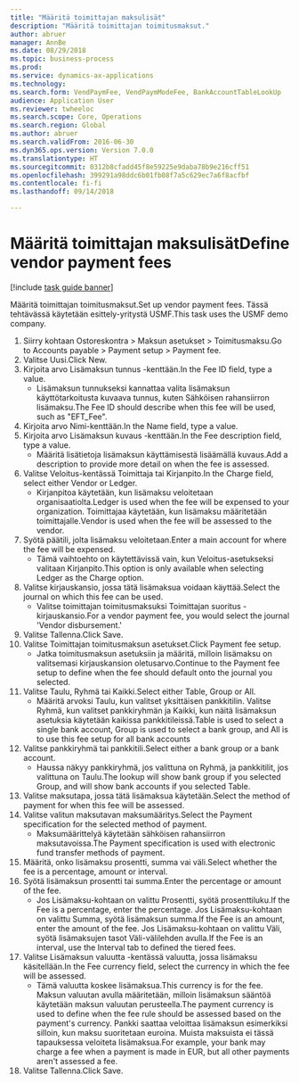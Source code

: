 ```yaml
--- 
title: "Määritä toimittajan maksulisät"
description: "Määritä toimittajan toimitusmaksut."
author: abruer
manager: AnnBe
ms.date: 08/29/2018
ms.topic: business-process
ms.prod: 
ms.service: dynamics-ax-applications
ms.technology: 
ms.search.form: VendPaymFee, VendPaymModeFee, BankAccountTableLookUp
audience: Application User
ms.reviewer: twheeloc
ms.search.scope: Core, Operations
ms.search.region: Global
ms.author: abruer
ms.search.validFrom: 2016-06-30
ms.dyn365.ops.version: Version 7.0.0
ms.translationtype: HT
ms.sourcegitcommit: 0312b8cfadd45f8e59225e9daba78b9e216cff51
ms.openlocfilehash: 399291a98ddc6b01fb08f7a5c629ec7a6f8acfbf
ms.contentlocale: fi-fi
ms.lasthandoff: 09/14/2018

---
```

# <a name="define-vendor-payment-fees"></a><span data-ttu-id="a35b2-103">Määritä toimittajan maksulisät</span><span class="sxs-lookup"><span data-stu-id="a35b2-103">Define vendor payment fees</span></span>

[!include [task guide banner](../../includes/task-guide-banner.md)]

<span data-ttu-id="a35b2-104">Määritä toimittajan toimitusmaksut.</span><span class="sxs-lookup"><span data-stu-id="a35b2-104">Set up vendor payment fees.</span></span> <span data-ttu-id="a35b2-105">Tässä tehtävässä käytetään esittely-yritystä USMF.</span><span class="sxs-lookup"><span data-stu-id="a35b2-105">This task uses the USMF demo company.</span></span>

1. <span data-ttu-id="a35b2-106">Siirry kohtaan Ostoreskontra > Maksun asetukset > Toimitusmaksu.</span><span class="sxs-lookup"><span data-stu-id="a35b2-106">Go to Accounts payable > Payment setup > Payment fee.</span></span>
2. <span data-ttu-id="a35b2-107">Valitse Uusi.</span><span class="sxs-lookup"><span data-stu-id="a35b2-107">Click New.</span></span>
3. <span data-ttu-id="a35b2-108">Kirjoita arvo Lisämaksun tunnus -kenttään.</span><span class="sxs-lookup"><span data-stu-id="a35b2-108">In the Fee ID field, type a value.</span></span>
    * <span data-ttu-id="a35b2-109">Lisämaksun tunnukseksi kannattaa valita lisämaksun käyttötarkoitusta kuvaava tunnus, kuten Sähköisen rahansiirron lisämaksu.</span><span class="sxs-lookup"><span data-stu-id="a35b2-109">The Fee ID should describe when this fee will be used, such as "EFT_Fee".</span></span>  
4. <span data-ttu-id="a35b2-110">Kirjoita arvo Nimi-kenttään.</span><span class="sxs-lookup"><span data-stu-id="a35b2-110">In the Name field, type a value.</span></span>
5. <span data-ttu-id="a35b2-111">Kirjoita arvo Lisämaksun kuvaus -kenttään.</span><span class="sxs-lookup"><span data-stu-id="a35b2-111">In the Fee description field, type a value.</span></span>
    * <span data-ttu-id="a35b2-112">Määritä lisätietoja lisämaksun käyttämisestä lisäämällä kuvaus.</span><span class="sxs-lookup"><span data-stu-id="a35b2-112">Add a description to provide more detail on when the fee is assessed.</span></span>  
6. <span data-ttu-id="a35b2-113">Valitse Veloitus-kentässä Toimittaja tai Kirjanpito.</span><span class="sxs-lookup"><span data-stu-id="a35b2-113">In the Charge field, select either Vendor or Ledger.</span></span>
    * <span data-ttu-id="a35b2-114">Kirjanpitoa käytetään, kun lisämaksu veloitetaan organisaatiolta.</span><span class="sxs-lookup"><span data-stu-id="a35b2-114">Ledger is used when the fee will be expensed to your organization.</span></span>  <span data-ttu-id="a35b2-115">Toimittajaa käytetään, kun lisämaksu määritetään toimittajalle.</span><span class="sxs-lookup"><span data-stu-id="a35b2-115">Vendor is used when the fee will be assessed to the vendor.</span></span>  
7. <span data-ttu-id="a35b2-116">Syötä päätili, jolta lisämaksu veloitetaan.</span><span class="sxs-lookup"><span data-stu-id="a35b2-116">Enter a main account for where the fee will be expensed.</span></span>
    * <span data-ttu-id="a35b2-117">Tämä vaihtoehto on käytettävissä vain, kun Veloitus-asetukseksi valitaan Kirjanpito.</span><span class="sxs-lookup"><span data-stu-id="a35b2-117">This option is only available when selecting Ledger as the Charge option.</span></span>  
8. <span data-ttu-id="a35b2-118">Valitse kirjauskansio, jossa tätä lisämaksua voidaan käyttää.</span><span class="sxs-lookup"><span data-stu-id="a35b2-118">Select the journal on which this fee can be used.</span></span> 
    * <span data-ttu-id="a35b2-119">Valitse toimittajan toimitusmaksuksi Toimittajan suoritus -kirjauskansio.</span><span class="sxs-lookup"><span data-stu-id="a35b2-119">For a vendor payment fee, you would select the journal 'Vendor disbursement.'</span></span>  
9. <span data-ttu-id="a35b2-120">Valitse Tallenna.</span><span class="sxs-lookup"><span data-stu-id="a35b2-120">Click Save.</span></span>
10. <span data-ttu-id="a35b2-121">Valitse Toimittajan toimitusmaksun asetukset.</span><span class="sxs-lookup"><span data-stu-id="a35b2-121">Click Payment fee setup.</span></span>
    * <span data-ttu-id="a35b2-122">Jatka toimitusmaksun asetuksiin ja määritä, milloin lisämaksu on valitsemasi kirjauskansion oletusarvo.</span><span class="sxs-lookup"><span data-stu-id="a35b2-122">Continue to the Payment fee setup to define when the fee should default onto the journal you selected.</span></span>  
11. <span data-ttu-id="a35b2-123">Valitse Taulu, Ryhmä tai Kaikki.</span><span class="sxs-lookup"><span data-stu-id="a35b2-123">Select either Table, Group or All.</span></span>
    * <span data-ttu-id="a35b2-124">Määritä arvoksi Taulu, kun valitset yksittäisen pankkitilin. Valitse Ryhmä, kun valitset pankkiryhmän ja Kaikki, kun näitä lisämaksun asetuksia käytetään kaikissa pankkitileissä.</span><span class="sxs-lookup"><span data-stu-id="a35b2-124">Table is used to select a single bank account, Group is used to select a bank group, and All is to use this fee setup for all bank accounts</span></span>  
12. <span data-ttu-id="a35b2-125">Valitse pankkiryhmä tai pankkitili.</span><span class="sxs-lookup"><span data-stu-id="a35b2-125">Select either a bank group or a bank account.</span></span>
    * <span data-ttu-id="a35b2-126">Haussa näkyy pankkiryhmä, jos valittuna on Ryhmä, ja pankkitilit, jos valittuna on Taulu.</span><span class="sxs-lookup"><span data-stu-id="a35b2-126">The lookup will show bank group if you selected Group, and will show bank accounts if you selected Table.</span></span>  
13. <span data-ttu-id="a35b2-127">Valitse maksutapa, jossa tätä lisämaksua käytetään.</span><span class="sxs-lookup"><span data-stu-id="a35b2-127">Select the method of payment for when this fee will be assessed.</span></span>
14. <span data-ttu-id="a35b2-128">Valitse valitun maksutavan maksumääritys.</span><span class="sxs-lookup"><span data-stu-id="a35b2-128">Select the Payment specification for the selected method of payment.</span></span>
    * <span data-ttu-id="a35b2-129">Maksumäärittelyä käytetään sähköisen rahansiirron maksutavoissa.</span><span class="sxs-lookup"><span data-stu-id="a35b2-129">The Payment specification is used with electronic fund transfer methods of payment.</span></span>  
15. <span data-ttu-id="a35b2-130">Määritä, onko lisämaksu prosentti, summa vai väli.</span><span class="sxs-lookup"><span data-stu-id="a35b2-130">Select whether the fee is a percentage, amount or interval.</span></span>
16. <span data-ttu-id="a35b2-131">Syötä lisämaksun prosentti tai summa.</span><span class="sxs-lookup"><span data-stu-id="a35b2-131">Enter the percentage or amount of the fee.</span></span>
    * <span data-ttu-id="a35b2-132">Jos Lisämaksu-kohtaan on valittu Prosentti, syötä prosenttiluku.</span><span class="sxs-lookup"><span data-stu-id="a35b2-132">If the Fee is a percentage, enter the percentage.</span></span> <span data-ttu-id="a35b2-133">Jos Lisämaksu-kohtaan on valittu Summa, syötä lisämaksun summa.</span><span class="sxs-lookup"><span data-stu-id="a35b2-133">If the Fee is an amount, enter the amount of the fee.</span></span> <span data-ttu-id="a35b2-134">Jos Lisämaksu-kohtaan on valittu Väli, syötä lisämaksujen tasot Väli-välilehden avulla.</span><span class="sxs-lookup"><span data-stu-id="a35b2-134">If the Fee is an interval, use the Interval tab to defined the tiered fees.</span></span>  
17. <span data-ttu-id="a35b2-135">Valitse Lisämaksun valuutta -kentässä valuutta, jossa lisämaksu käsitellään.</span><span class="sxs-lookup"><span data-stu-id="a35b2-135">In the Fee currency field, select the currency in which the fee will be assessed.</span></span>
    * <span data-ttu-id="a35b2-136">Tämä valuutta koskee lisämaksua.</span><span class="sxs-lookup"><span data-stu-id="a35b2-136">This currency is for the fee.</span></span> <span data-ttu-id="a35b2-137">Maksun valuutan avulla määritetään, milloin lisämaksun sääntöä käytetään maksun valuutan perusteella.</span><span class="sxs-lookup"><span data-stu-id="a35b2-137">The payment currency is used to define when the fee rule should be assessed based on the payment's currency.</span></span> <span data-ttu-id="a35b2-138">Pankki saattaa veloittaa lisämaksun esimerkiksi silloin, kun maksu suoritetaan euroina. Muista maksuista ei tässä tapauksessa veloiteta lisämaksua.</span><span class="sxs-lookup"><span data-stu-id="a35b2-138">For example, your bank may charge a fee when a payment is made in EUR, but all other payments aren't assessed a fee.</span></span>  
18. <span data-ttu-id="a35b2-139">Valitse Tallenna.</span><span class="sxs-lookup"><span data-stu-id="a35b2-139">Click Save.</span></span>


